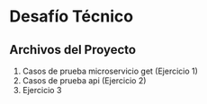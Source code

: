 # Desafío Técnico 
## Archivos del Proyecto 

 1. Casos de prueba microservicio get (Ejercicio 1)
 2. Casos de prueba api (Ejercicio 2)
 3. Ejercicio 3

